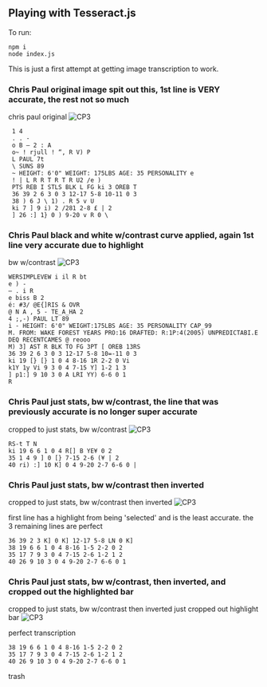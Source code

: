## Playing with Tesseract.js

To run:

```
npm i
node index.js
```

This is just a first attempt at getting image transcription to work.

### Chris Paul original image spit out this, 1st line is VERY accurate, the rest not so much

chris paul original
![CP3](https://i.imgur.com/ULlNBw2.png)

```
 1 4
 . . -
 o B — 2 : A
 o~ ! rjull ! “, R V) P
 L PAUL 7t
 \ SUNS 89
 ~ HEIGHT: 6'0" WEIGHT: 175LBS AGE: 35 PERSONALITY e
 ! | L R R T R T R U2 /e )
 PTS REB I STLS BLK L FG ki 3 OREB T
 36 39 2 6 3 0 3 12-17 5-8 10-11 0 3
 38 ) 6 J \ 1) . R 5 v U
 ki 7 ] 9 i) 2 /281 2-8 £ | 2
 ] 26 :] 1} 0 ) 9-20 v R 0 \
```

### Chris Paul black and white w/contrast curve applied, again 1st line very accurate due to highlight

bw w/contrast
![CP3](https://i.imgur.com/oT5IpQ2.png)

```
WERSIMPLEVEW i il R bt
e ) -
— . i R
e biss B 2
é: #3/ @E{]RIS & OVR
@ N A , 5 - TE_A_HA 2
4 ;,-) PAUL LT 89
i - HEIGHT: 6'0" WEIGHT:175LBS AGE: 35 PERSONALITY CAP_99
M. FROM: WAKE FOREST YEARS PRO:16 DRAFTED: R:1P:4(2005) UNPREDICTABI.E
DEQ RECENTCAMES @ reooo
M) 3] AST R BLK TO FG 3PT [ OREB 13RS
36 39 2 6 3 0 3 12-17 5-8 10=-11 0 3
ki 19 [} [} 1 0 4 8-16 1R 2-2 0 Vi
k1Y 1y Vi 9 3 0 4 7-15 Y] 1-2 1 3
] p1:] 9 10 3 0 A LRI YY) 6-6 0 1
R
```

### Chris Paul just stats, bw w/contrast, the line that was previously accurate is no longer super accurate

cropped to just stats, bw w/contrast
![CP3](https://i.imgur.com/AJIx2S2.png)

```
RS-t T N
ki 19 6 6 1 0 4 R[] B YE¥ 0 2
35 1 4 9 ] 0 [} 7-15 2-6 (¥ | 2
40 ri) :] 10 K] 0 4 9-20 2-7 6-6 0 |
```

### Chris Paul just stats, bw w/contrast then inverted

cropped to just stats, bw w/contrast then inverted
![CP3](https://i.imgur.com/qLuxipP.png)

first line has a highlight from being 'selected' and is the least accurate. the 3 remaining lines are perfect

```
36 39 2 3 K] 0 K] 12-17 5-8 LN 0 K]
38 19 6 6 1 0 4 8-16 1-5 2-2 0 2
35 17 7 9 3 0 4 7-15 2-6 1-2 1 2
40 26 9 10 3 0 4 9-20 2-7 6-6 0 1
```

### Chris Paul just stats, bw w/contrast, then inverted, and cropped out the highlighted bar

cropped to just stats, bw w/contrast then inverted just cropped out highlight bar
![CP3](https://i.imgur.com/1KxK1AY.png)

perfect transcription

```
38 19 6 6 1 0 4 8-16 1-5 2-2 0 2
35 17 7 9 3 0 4 7-15 2-6 1-2 1 2
40 26 9 10 3 0 4 9-20 2-7 6-6 0 1
```

trash
